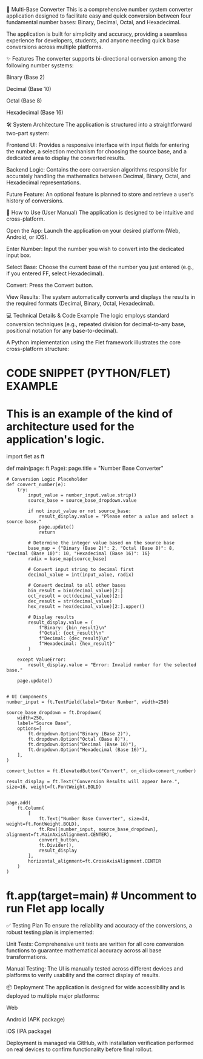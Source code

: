 🔢 Multi-Base Converter
This is a comprehensive number system converter application designed to facilitate easy and quick conversion between four fundamental number bases: Binary, Decimal, Octal, and Hexadecimal.

The application is built for simplicity and accuracy, providing a seamless experience for developers, students, and anyone needing quick base conversions across multiple platforms.

✨ Features
The converter supports bi-directional conversion among the following number systems:

Binary (Base 2)

Decimal (Base 10)

Octal (Base 8)

Hexadecimal (Base 16)

🛠️ System Architecture
The application is structured into a straightforward two-part system:

Frontend UI: Provides a responsive interface with input fields for entering the number, a selection mechanism for choosing the source base, and a dedicated area to display the converted results.

Backend Logic: Contains the core conversion algorithms responsible for accurately handling the mathematics between Decimal, Binary, Octal, and Hexadecimal representations.

Future Feature: An optional feature is planned to store and retrieve a user's history of conversions.

🚀 How to Use (User Manual)
The application is designed to be intuitive and cross-platform.

Open the App: Launch the application on your desired platform (Web, Android, or iOS).

Enter Number: Input the number you wish to convert into the dedicated input box.

Select Base: Choose the current base of the number you just entered (e.g., if you entered FF, select Hexadecimal).

Convert: Press the Convert button.

View Results: The system automatically converts and displays the results in the required formats (Decimal, Binary, Octal, Hexadecimal).

💻 Technical Details & Code Example
The logic employs standard conversion techniques (e.g., repeated division for decimal-to-any base, positional notation for any base-to-decimal).

A Python implementation using the Flet framework illustrates the core cross-platform structure:

# CODE SNIPPET (PYTHON/FLET) EXAMPLE
# This is an example of the kind of architecture used for the application's logic.

import flet as ft

def main(page: ft.Page):
    page.title = "Number Base Converter"

    # Conversion Logic Placeholder
    def convert_number(e):
        try:
            input_value = number_input.value.strip()
            source_base = source_base_dropdown.value

            if not input_value or not source_base:
                result_display.value = "Please enter a value and select a source base."
                page.update()
                return

            # Determine the integer value based on the source base
            base_map = {"Binary (Base 2)": 2, "Octal (Base 8)": 8, "Decimal (Base 10)": 10, "Hexadecimal (Base 16)": 16}
            radix = base_map[source_base]
            
            # Convert input string to decimal first
            decimal_value = int(input_value, radix)

            # Convert decimal to all other bases
            bin_result = bin(decimal_value)[2:]
            oct_result = oct(decimal_value)[2:]
            dec_result = str(decimal_value)
            hex_result = hex(decimal_value)[2:].upper()

            # Display results
            result_display.value = (
                f"Binary: {bin_result}\n"
                f"Octal: {oct_result}\n"
                f"Decimal: {dec_result}\n"
                f"Hexadecimal: {hex_result}"
            )

        except ValueError:
            result_display.value = "Error: Invalid number for the selected base."
        
        page.update()


    # UI Components
    number_input = ft.TextField(label="Enter Number", width=250)
    
    source_base_dropdown = ft.Dropdown(
        width=250,
        label="Source Base",
        options=[
            ft.dropdown.Option("Binary (Base 2)"),
            ft.dropdown.Option("Octal (Base 8)"),
            ft.dropdown.Option("Decimal (Base 10)"),
            ft.dropdown.Option("Hexadecimal (Base 16)"),
        ],
    )
    
    convert_button = ft.ElevatedButton("Convert", on_click=convert_number)
    
    result_display = ft.Text("Conversion Results will appear here.", size=16, weight=ft.FontWeight.BOLD)


    page.add(
        ft.Column(
            [
                ft.Text("Number Base Converter", size=24, weight=ft.FontWeight.BOLD),
                ft.Row([number_input, source_base_dropdown], alignment=ft.MainAxisAlignment.CENTER),
                convert_button,
                ft.Divider(),
                result_display
            ],
            horizontal_alignment=ft.CrossAxisAlignment.CENTER
        )
    )

# ft.app(target=main) # Uncomment to run Flet app locally

✅ Testing Plan
To ensure the reliability and accuracy of the conversions, a robust testing plan is implemented:

Unit Tests: Comprehensive unit tests are written for all core conversion functions to guarantee mathematical accuracy across all base transformations.

Manual Testing: The UI is manually tested across different devices and platforms to verify usability and the correct display of results.

📦 Deployment
The application is designed for wide accessibility and is deployed to multiple major platforms:

Web

Android (APK package)

iOS (IPA package)

Deployment is managed via GitHub, with installation verification performed on real devices to confirm functionality before final rollout.
